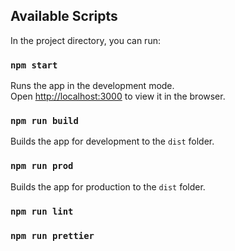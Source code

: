 ## Available Scripts

In the project directory, you can run:

### `npm start`

Runs the app in the development mode.<br />
Open [http://localhost:3000](http://localhost:3000) to view it in the browser.

### `npm run build`

Builds the app for development to the `dist` folder.<br />

### `npm run prod`

Builds the app for production to the `dist` folder.<br />

### `npm run lint`

### `npm run prettier`
